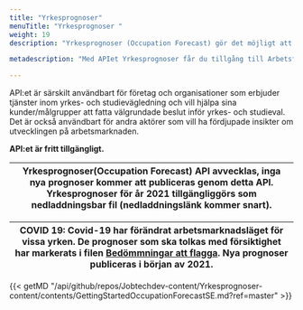 ```yaml
---
title: "Yrkesprognoser"
menuTitle: "Yrkesprognoser "
weight: 19
description: "Yrkesprognoser (Occupation Forecast) gör det möjligt att visa prognoser över rekryteringsbehovet inom olika yrken/yrkesgrupper på ett respektive fem års sikt. Prognoserna bygger på intervjuer med arbetsgivare som genomförs två gånger per år av Statistiska Centralbyrån/Arbetsförmedlingen. API:et ger även information om vilken konkurrenssituation en arbetssökande kan vänta sig inom olika yrken/yrkesgrupper."

metadescription: "Med APIet Yrkesprognoser får du tillgång till Arbetsförmedlingens prognoser för olika yrken.Läs mer här"

---
```

API:et är särskilt användbart för företag och organisationer som erbjuder tjänster inom yrkes- och studievägledning och vill hjälpa sina kunder/målgrupper att fatta välgrundade beslut inför yrkes- och studieval. Det är också användbart för andra aktörer som vill ha fördjupade insikter om utvecklingen på arbetsmarknaden.

**API:et är fritt tillgängligt.**  

| Yrkesprognoser(Occupation Forecast) API avvecklas, inga nya prognoser kommer att publiceras genom detta API. Yrkesprognoser för år 2021 tillgängliggörs som nedladdningsbar fil (nedladdningslänk kommer snart).  |
| --- |


| COVID 19: Covid-19 har förändrat arbetsmarknadsläget för vissa yrken. De prognoser som ska tolkas med försiktighet har markerats i filen [Bedömmningar att flagga](/files/covid.csv). Nya prognoser publiceras i början av 2021.   |
| --- |

{{< getMD "/api/github/repos/Jobtechdev-content/Yrkesprognoser-content/contents/GettingStartedOccupationForecastSE.md?ref=master" >}}



